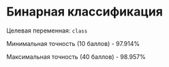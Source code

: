 # Бинарная классификация
Целевая переменная: `class`

Минимальная точность (10 баллов) - 97.914%

Максимальная точность (40 баллов) - 98.957%
        